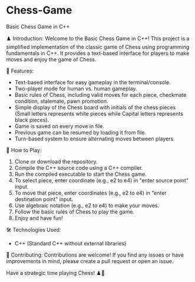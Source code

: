 # Chess-Game
Basic Chess Game in C++

♟️ Introduction:
Welcome to the Basic Chess Game in C++! This project is a simplified implementation of the classic game of Chess using programming fundamentals in C++. It provides a text-based interface for players to make moves and enjoy the game of Chess.

🚀 Features:
- Text-based interface for easy gameplay in the terminal/console.
- Two-player mode for human vs. human gameplay.
- Basic rules of Chess, including valid moves for each piece, checkmate condition, stalemate, pawn promotion.
- Simple display of the Chess board with initials of the chess pieces (Small letters represents white pieces while Capital letters represents black pieces).
- Game is saved on every move in file.
- Previous game can be resumed by loading it from file.
- Turn-based system to ensure alternating moves between players.

📝 How to Play:
1. Clone or download the repository.
2. Compile the C++ source code using a C++ compiler.
3. Run the compiled executable to start the Chess game.
4. To select piece, enter coordinate (e.g., e2 to e4) in "enter source point" input.
5. To move that piece, enter coordinates (e.g., e2 to e4) in "enter destination point" input.
6. Use algebraic notation (e.g., e2 to e4) to make your moves.
7. Follow the basic rules of Chess to play the game.
8. Enjoy and have fun!

🛠️ Technologies Used:
- C++ (Standard C++ without external libraries)

🤝 Contributing:
Contributions are welcome! If you find any issues or have improvements in mind, please create a pull request or open an issue.

Have a strategic time playing Chess! ♟️🎲
